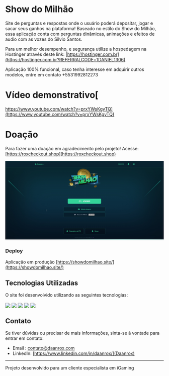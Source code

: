 
# Show do Milhão

Site de perguntas e respostas onde o usuário poderá depositar, jogar e sacar seus ganhos na plataforma!
Baseado no estilo do Show do Milhão, essa aplicação conta com perguntas dinâmicas, animações e efeitos de audio com as vozes do Silvio Santos.

Para um melhor desempenho, e segurança utilize a hospedagem na Hostinger através deste link: [https://hostinger.com.br](https://hostinger.com.br?REFERRALCODE=1DANIEL1306)

Aplicação 100% funcional, caso tenha interesse em adquirir outros modelos, entre em contato +5531992812273

# Vídeo demonstrativo[
https://www.youtube.com/watch?v=prxYWsKgvTQ](https://www.youtube.com/watch?v=prxYWsKgvTQ)

# Doação

Para fazer uma doação em agradecimento pelo projeto! Acesse: [https://roxcheckout.shop](https://roxcheckout.shop)


![Show do Milhão](front_example.jpg)

### Deploy
Aplicação em produção [https://showdomilhao.site/](https://showdomilhao.site/)


## Tecnologias Utilizadas

O site foi desenvolvido utilizando as seguintes tecnologias:

<div>
  <img align="center" src="https://img.shields.io/badge/HTML5-E34F26?style=for-the-badge&logo=html5&logoColor=white"/>
  <img align="center" src="https://img.shields.io/badge/CSS3-1572B6?style=for-the-badge&logo=css3&logoColor=white"/>
  <img align="center" src="https://img.shields.io/badge/JavaScript-F7DF1E?style=for-the-badge&logo=javascript&logoColor=black"/>
  <img align="center" src="https://img.shields.io/badge/PHP-777BB4?style=for-the-badge&logo=php&logoColor=white"/>
  <img align="center" src="https://img.shields.io/badge/MySQL-4479A1?style=for-the-badge&logo=mysql&logoColor=white"/>
</div>


## Contato
Se tiver dúvidas ou precisar de mais informações, sinta-se à vontade para entrar em contato:
- Email : [contato@daanrox.com](mailto:contato@daanrox.com)
- LinkedIn: [https://www.linkedin.com/in/daanrox/](Daanrox)

--- 

Projeto desenvolvido para um cliente especialista em iGaming
